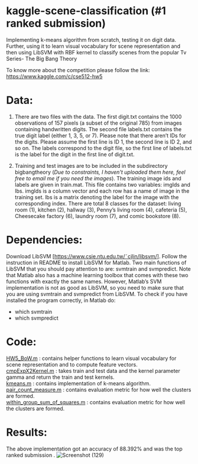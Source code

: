 # kaggle-scene-classification (#1 ranked submission)
Implementing k-means algorithm from scratch, testing it on digit data. Further, using it to learn visual vocabulary for scene representation and then using LibSVM with RBF kernel to classify scenes from the popular Tv Series- The Big Bang Theory

To know more about the competition please follow the link: 
https://www.kaggle.com/c/cse512-hw5

# Data:
1. There are two files with the data. The first digit.txt contains the 1000 observations of 157 pixels
(a subset of the original 785) from images containing handwritten digits. The second file labels.txt
contains the true digit label (either 1, 3, 5, or 7).
Please note that there aren’t IDs for the digits. Please assume the first line is ID 1, the second line is ID
2, and so on. The labels correspond to the digit file, so the first line of labels.txt is the label for the digit in
the first line of digit.txt.

2. Training and test images are to be included in the subdirectory bigbangtheory (*Due to constraints, I haven't uploaded them here, feel free to email me if you need the images*). The training image ids and
labels are given in train.mat. This file contains two variables: imgIds and lbs. imgIds is a column
vector and each row has a name of image in the training set. lbs is a matrix denoting the label for the
image with the corresponding index. There are total 8 classes for the dataset: living room (1), kitchen (2),
hallway (3), Penny’s living room (4), cafeteria (5), Cheesecake factory (6), laundry room (7), and comic
bookstore (8).

# Dependencies:
Download LibSVM [https://www.csie.ntu.edu.tw/˜cjlin/libsvm/]. Follow the instruction in README to install LibSVM for Matlab. Two main functions of LibSVM that you should
pay attention to are: svmtrain and svmpredict. Note that Matlab also has a machine learning toolbox
that comes with these two functions with exactly the same names. However, Matlab’s SVM implementation is not as good as LibSVM, so you need to make sure that you are using svmtrain and svmpredict from
LibSVM. To check if you have installed the program correctly, in Matlab do: <br>
* which svmtrain
* which svmpredict

# Code:
[HW5_BoW.m](https://github.com/rishabh254/kaggle-scene-classification/blob/master/src/HW5_BoW.m) : contains helper functions to learn visual vocabulary for scene representation and to compute feature vectors. <br />
[cmpExpX2Kernel.m](https://github.com/rishabh254/kaggle-scene-classification/blob/master/src/cmpExpX2Kernel.m) : takes train and test data and the kernel parameter gamma and return the train and test kernels. <br />
[kmeans.m](https://github.com/rishabh254/kaggle-scene-classification/blob/master/src/kmeans.m) : contains implementation of k-means algorithm. <br />
[pair_count_measure.m](https://github.com/rishabh254/kaggle-scene-classification/blob/master/src/pair_count_measure.m) : contains evaluation metric for how well the clusters are formed. <br />
[within_group_sum_of_squares.m](https://github.com/rishabh254/kaggle-scene-classification/blob/master/src/within_group_sum_of_squares.m) : contains evaluation metric for how well the clusters are formed. <br />

# Results:
The above implementation got an accuracy of 88.392% and was the top ranked submission .
![Screenshot (129)](https://user-images.githubusercontent.com/8913742/69660775-06288100-104f-11ea-819e-1458dca0402c.png)

